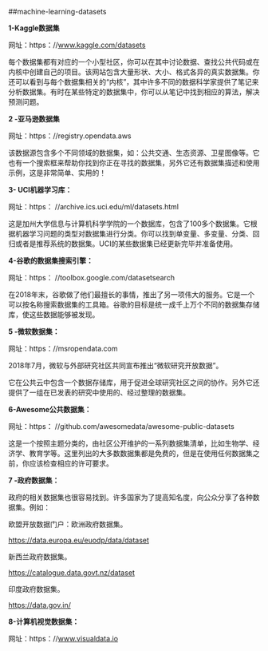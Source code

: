 ##machine-learning-datasets

**1-Kaggle数据集**

网址：https：//www.kaggle.com/datasets

每个数据集都有对应的一个小型社区，你可以在其中讨论数据、查找公共代码或在内核中创建自己的项目。该网站包含大量形状、大小、格式各异的真实数据集。你还可以看到与每个数据集相关的“内核”，其中许多不同的数据科学家提供了笔记来分析数据集。有时在某些特定的数据集中，你可以从笔记中找到相应的算法，解决预测问题。

**2 -亚马逊数据集**

网址：https：//registry.opendata.aws

该数据源包含多个不同领域的数据集，如：公共交通、生态资源、卫星图像等。它也有一个搜索框来帮助你找到你正在寻找的数据集，另外它还有数据集描述和使用示例，这是非常简单、实用的！

**3- UCI机器学习库：**

网址：https：
//archive.ics.uci.edu/ml/datasets.html

 

这是加州大学信息与计算机科学学院的一个数据库，包含了100多个数据集。它根据机器学习问题的类型对数据集进行分类。你可以找到单变量、多变量、分类、回归或者是推荐系统的数据集。UCI的某些数据集已经更新完毕并准备使用。

**4-谷歌的数据集搜索引擎：**

网址：https：
//toolbox.google.com/datasetsearch

 

在2018年末，谷歌做了他们最擅长的事情，推出了另一项伟大的服务。它是一个可以按名称搜索数据集的工具箱。谷歌的目标是统一成千上万个不同的数据集存储库，使这些数据能够被发现。

**5 -微软数据集：**

网址：https：//msropendata.com

2018年7月，微软与外部研究社区共同宣布推出“微软研究开放数据”。

它在公共云中包含一个数据存储库，用于促进全球研究社区之间的协作。另外它还提供了一组在已发表的研究中使用的、经过整理的数据集。

**6-Awesome公共数据集：**

网址：https：
//github.com/awesomedata/awesome-public-datasets

这是一个按照主题分类的，由社区公开维护的一系列数据集清单，比如生物学、经济学、教育学等。这里列出的大多数数据集都是免费的，但是在使用任何数据集之前，你应该检查相应的许可要求。

**7 -政府数据集：**

政府的相关数据集也很容易找到。许多国家为了提高知名度，向公众分享了各种数据集。例如：

欧盟开放数据门户：欧洲政府数据集。

https://data.europa.eu/euodp/data/dataset

新西兰政府数据集。

https://catalogue.data.govt.nz/dataset

印度政府数据集。

https://data.gov.in/

**8-计算机视觉数据集：**

网址：https：//www.visualdata.io

